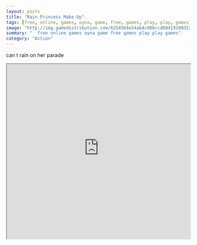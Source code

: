```yaml
---
layout: posts
title: "Rain Princess Make-Up"
tags: [free, online, games, oyna, game, free, games, play, play, games]
image: "http://img.gamedistribution.com/6254564e54ab4c00bccd60419108d222.jpg"
summary: "  free online games oyna game free games play play games"
category: "Action"
---
```


can t rain on her parade

<iframe width="100%" height="480px;" src="http://flash.gamedistribution.com?game=6254564e54ab4c00bccd60419108d222"></iframe>
